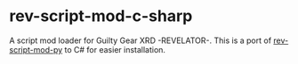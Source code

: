 # rev-script-mod-c-sharp
A script mod loader for Guilty Gear XRD -REVELATOR-.  This is a port of [rev-script-mod-py](https://github.com/Labreezy/rev-script-mod-py) to C# for easier installation.

